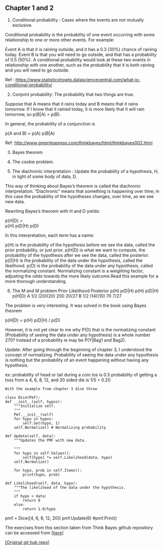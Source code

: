 Chapter 1 and 2
---------------

1) Conditional probability : Cases where the events are not mutually exclusive. 

Conditional probability is the probability of one event occurring with some relationship to one or more other events. For example:

Event A is that it is raining outside, and it has a 0.3 (30%) chance of raining today.
Event B is that you will need to go outside, and that has a probability of 0.5 (50%).
A conditional probability would look at these two events in relationship with one another, such as the probability that it is both raining and you will need to go outside.

Ref : https://www.statisticshowto.datasciencecentral.com/what-is-conditional-probability/

2) Conjoint probability: The probability that two things are true.

Suppose that A means that it rains today and B means that it rains tomorrow. If I know that it rained today, it is more likely that it will rain tomorrow, so p(B|A) > p(B).

In general, the probability of a conjunction is

p(A  and  B) = p(A) p(B|A) 

Ref: http://www.greenteapress.com/thinkbayes/html/thinkbayes002.html

3) Bayes theorem

4) The cookie problem.

5) The diachronic interpretation : Update the probability of a hypothesis, H, in light of some body of data, D.

This way of thinking about Bayes’s theorem is called the diachronic interpretation. “Diachronic” means that something is happening over time; in this case the probability of the hypotheses changes, over time, as we see new data.

Rewriting Bayes’s theorem with H and D yields:

p(H|D) = 	
p(H) p(D|H)
p(D)
 
In this interpretation, each term has a name:

p(H) is the probability of the hypothesis before we see the data, called the prior probability, or just prior.
p(H|D) is what we want to compute, the probability of the hypothesis after we see the data, called the posterior.
p(D|H) is the probability of the data under the hypothesis, called the likelihood.
p(D) is the probability of the data under any hypothesis, called the normalizing constant. Normalizing constant is a weighting factor, adjusting the odds towards the more likely outcome.Read this example for a more thorough understanding. 


6) The M and M problem
 	Prior	Likelihood	 	Posterior
 	p(H)	p(D|H)	p(H) p(D|H)	p(H|D)
A	1/2	(20)(20)	200	20/27
B	1/2	(14)(10)	70	7/27


The problem is very interesting. It was solved in the book using Bayes theorem 

p(H|D) = p(H) p(D|H) / p(D)

However, it is not yet clear to me why P(D) that is the normalizing constant (Probability of seeing the data under any hypothesis) is a whole number 270? Instead of a probability ie may be P(Y|Bag1 and Bag2).

Update: After going through the beginning of chapter 3, I understood the concept of normalizing. 
Probability of seeing the data under any hypothesis is nothing but the probability of an event happening without having any hypothesis.

ex: probability of head or tail during a coin tos is 0.5
    probability of getting a toss from a 4, 6, 8, 12, and 20 sided die is 1/5 = 0.20
    
    With the example from chapter 3 dice throw
    
    class Dice(Pmf):    
    def __init__(self, hypos):
        """Initialize self.
        """
        Pmf.__init__(self)
        for hypo in hypos:
            self.Set(hypo, 1)
        self.Normalize() # Normalizing probability

    def Update(self, data):
        """Updates the PMF with new data.
        
        """
        for hypo in self.Values():
            self[hypo] *= self.Likelihood(data, hypo)
        self.Normalize()
        
        for hypo, prob in self.Items():
            print(hypo, prob)
            
    def Likelihood(self, data, hypo):
        """The likelihood of the data under the hypothesis.        
        """
        if hypo < data:
            return 0
        else:
            return 1.0/hypo
    
pmf = Dice([4, 6, 8, 12, 20])
pmf.Update(6)
#pmf.Print()






The exercises from this section taken from Think Bayes github repository can be accessed from [[here]](https://github.com/vvrahul11/Bayesian_ml_dl_workout_area/blob/master/stats/day2.ipynb)
 

[[Original git hub repo]](https://github.com/rlabbe/ThinkBayes)